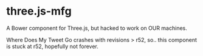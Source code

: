three.js-mfg
============

A Bower component for Three.js, but hacked to work on OUR machines.

Where Does My Tweet Go crashes with revisions > r52,
so.. this component is stuck at r52, hopefully not forever.
